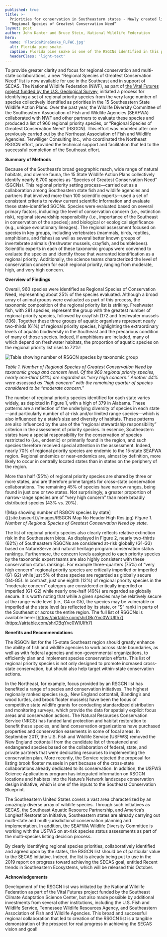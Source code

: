 ```yaml
---
published: true
title: >-
  Priorities for conservation in Southeastern states - Newly created list of
  “Regional Species of Greatest Conservation Need”
layout: post
author: John Kanter and Bruce Stein, National Wildlife Federation
hero:
  name: 'FloridaPineSnake_FLFWC.jpg'
  alt: Florida pine snake.
  caption: Florida pine snake is one of the RSGCNs identified in this project.
  headerClass: 'light-text'
---
```

To provide greater clarity and focus for regional conservation and multi-state collaborations, a new “Regional Species of Greatest Conservation Need” list is now available for use in the Southeast and in support of SECAS. The National Wildlife Federation (NWF), as part of [the Vital Futures project funded by the U.S. Geological Survey](https://globalchange.ncsu.edu/secsc/projects-fiscal-year/conservation-adaptation-planning-for-landscape-and-climate-change-in-the-southeast/), initiated a process for identifying a set of regional priority species from the very large number of species collectively identified as priorities in the 15 Southeastern State Wildlife Action Plans. Over the past year, the Wildlife Diversity Committee of the Southeastern Association of Fish and Wildlife Agencies (SEAFWA) collaborated with NWF and other partners to evaluate these species and produced a list of 960 regional priority species, or “Regional Species of Greatest Conservation Need” (RSGCN).<!--more--> This effort was modeled after one previously carried out by the Northeast Association of Fish and Wildlife Agencies. Terwilliger Consulting Inc., who coordinated the Northeast RSGCN effort, provided the technical support and facilitation that led to the successful completion of the Southeast effort. 

**Summary of Methods**

Because of the Southeast’s broad geographic reach, wide range of natural habitats, and diverse fauna, the 15 State Wildlife Action Plans collectively identify nearly 6,700 species as “Species of Greatest Conservation Need” (SGCNs). This regional priority setting process—carried out as a collaboration among Southeastern state fish and wildlife agencies and partners that involved more than 100 scientific experts—used a set of consistent criteria to review current scientific information and evaluate these state-identified SGCNs. Species were evaluated based on several primary factors, including: the level of conservation concern (i.e., extinction risk), regional stewardship responsibility (i.e., importance of the Southeast in conservation of the species); and biological or ecological significance (e.g., unique evolutionary lineages). The regional assessment focused on species in key groups, including vertebrates (mammals, birds, reptiles, amphibians, and fishes) as well as several better known groups of invertebrate animals (freshwater mussels, crayfish, and bumblebees). Scientific experts in each of these taxonomic groups were convened to evaluate the species and identify those that warranted identification as a regional priority. Additionally, the science teams characterized the level of conservation concern for each regional priority, ranging from moderate, high, and very high concern.

**Overview of Findings**

Overall, 960 species were identified as Regional Species of Conservation Need, representing about 25% of the species evaluated. Although a broad array of animal groups were evaluated as part of this process, the taxonomic composition of the regional priority list is striking. Freshwater fish, with 281 species, represent the group with the greatest number of regional priority species, followed by crayfish (172 and freshwater mussels (136). Together these three groups of aquatic organisms represent nearly two-thirds (61%) of regional priority species, highlighting the extraordinary levels of aquatic biodiversity in the Southeast and the precarious condition of many of those species. Indeed, if amphibians are included, many of which depend on freshwater habitats, the proportion of aquatic species on the regional priority list rises to 72%! 

![Table showing number of RSGCN species by taxonomic group]({{site.baseurl}}/images/RSGCNtable.png)

_Table 1. Number of Regional Species of Greatest Conservation Need by taxonomic group and concern level.
Of the 960 regional priority species, nearly one-third (31%) are regarded as “very high concern.” Another 44% were assessed as “high concern” with the remaining quarter of species considered to be “moderate concern.”_ 

The number of regional priority species identified for each state varies widely, as depicted in Figure 1, with a high of 379 in Alabama. These patterns are a reflection of the underlying diversity of species in each state—and particularly number of at-risk and/or limited range species—which is also influenced by a state’s size and diversity of habitats. These patterns are also influenced by the use of the “regional stewardship responsibility” criterion in the assessment of priority species. In essence, Southeastern states have a special responsibility for the conservation of species restricted to (i.e., endemic) or primarily found in the region, and such species therefore received special attention in the assessment. Indeed, nearly 70% of regional priority species are endemic to the 15-state SEAFWA region. Regional endemics or near-endemics are, almost by definition, more likely to occur in centrally located states than in states on the periphery of the region. 

More than half (55%) of regional priority species are shared by three or more states, and are therefore prime targets for cross-state conservation collaborations. The remaining 45% of species have narrow ranges, being found in just one or two states. Not surprisingly, a greater proportion of narrow-range species are of “very high concern” than more broadly distributed species (43% vs. 20%). 
 
![Map showing number of RSGCN species by state]({{site.baseurl}}/images/RSGCN Map No Header High Res.jpg)
_Figure 1. Number of Regional Species of Greatest Conservation Need by state._

The list of regional priority species also clearly reflects relative extinction risk in the Southeastern biota. As displayed in Figure 2, nearly two-thirds (62%) of Southeastern RSGCNs are considered at-risk globally (G1-G3) based on NatureServe and natural heritage program conservation status rankings. Furthermore, the concern levels assigned to each priority species by the taxonomic expert teams are also highly consistent with these conservation status rankings. For example three-quarters (75%) of “very high concern” regional priority species are critically imperiled or imperiled (G1-G2) while just 5% of those species are regarded as globally secure (G4-G5). In contrast, just one eighth (12%) of regional priority species in the “moderate concern” category are considered critically imperiled or imperiled (G1-G2) while nearly one-half (49%) are regarded as globally secure. It is worth noting that while a given species may be relatively secure at the range-wide level (i.e., G4 or G5), the species may be vulnerable or imperiled at the state level (as reflected by its state, or “S” rank) in parts of the Southeast or across the entire region. The full list of RSGCNs is available here: [https://airtable.com/shrDBqYvc0WlUIfh7](https://airtable.com/shrDBqYvc0WlUIfh7)

**Benefits and Recommendations**

The RSGCN list for the 15-state Southeast region should greatly enhance the ability of fish and wildlife agencies to work across state boundaries, as well as with federal agencies and non-governmental organizations, to efficiently plan and implement species conservation efforts. This list of regional priority species is not only designed to promote increased cross-state conservation, but should also help target within-state conservation actions. 

In the Northeast, for example, focus provided by an RSGCN list has benefited a range of species and conservation initiatives. The highest regionally ranked species (e.g., New England cottontail, Blanding’s and wood turtles, and brook floater mussels) have been the focus of competitive state wildlife grants for conducting standardized distribution and monitoring surveys, which provide the data for spatially explicit focus areas and conservation actions. The Natural Resources Conservation Service (NRCS) has funded land protection and habitat restoration to benefit these species, and land conservation organizations have purchased properties and conservation easements in some of focal areas. In September 2017, the U.S. Fish and Wildlife Service (USFWS) removed the New England cottontail from the candidate list of threatened and endangered species based on the collaboration of federal, state, and private partners that were dedicating resources to implementing the conservation plan. More recently, the Service rejected the proposal for listing brook floater mussels in part because of the cross-state collaborations already dedicated to its conservation. In addition, the USFWS Science Applications program has integrated information on RSGCN locations and habitats into the Nature’s Network landscape conservation design initiative, which is one of the inputs to the Southeast Conservation Blueprint.

The Southeastern United States covers a vast area characterized by an amazingly diverse array of wildlife species. Through such initiatives as SECAS, the Southeast Aquatic Resource Partnership, and America’s Longleaf Restoration Initiative, Southeastern states are already carrying out multi-state and multi-jurisdictional conservation planning and implementation. In addition, the SEAFWA Wildlife Diversity Committee is working with the USFWS on at-risk species status assessments as part of the multi-species listing decision process. 

By clearly identifying regional species priorities, collaboratively identified and agreed upon by the states, the RSGCN list should be of particular value to the SECAS initiative. Indeed, the list is already being put to use in the 2019 report on progress toward achieving the SECAS goal, entitled Recent trends in Southeastern Ecosystems, which will be released this October.

**Acknowledgements**

Development of the RSGCN list was initiated by the National Wildlife Federation as part of the Vital Futures project funded by the Southeast Climate Adaptation Science Center, but also made possible by additional investments from several other institutions, including the U.S. Fish and Wildlife Service, Tennessee Wildlife Resources Agency, and Southeastern Association of Fish and Wildlife Agencies. This broad and successful regional collaboration that led to creation of the RSGCN list is a tangible demonstration of the prospect for real progress in achieving the SECAS vision and goal!
